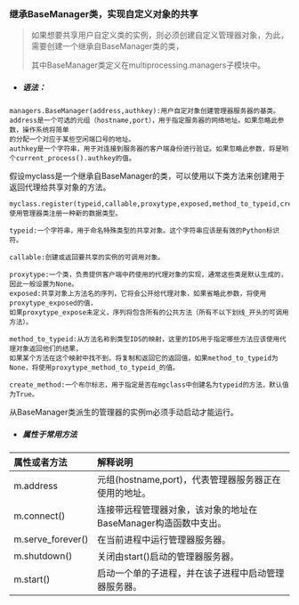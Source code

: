 ### 继承BaseManager类，实现自定义对象的共享

> 如果想要共享用户自定义类的实例，则必须创建自定义管理器对象，为此，需要创建一个继承自BaseManager类的类，
>
> 其中BaseManager类定义在multiprocessing.managers子模块中。

* ##### 语法：

```
managers.BaseManager(address,authkey):用户自定对象创建管理器服务器的基类。
address是一个可选的元组（hostname,port），用于指定服务器的网络地址。如果忽略此参数，操作系统将简单
的分配一个对应于某些空闲端口号的地址。
authkey是一个字符串，用于对连接到服务器的客户端身份进行验证。如果忽略此参数，将是哟个current_process().authkey的值。
```

假设myclass是一个继承自BaseManager的类，可以使用以下类方法来创建用于返回代理给共享对象的方法。

```
myclass.register(typeid,callable,proxytype,exposed,method_to_typeid,create_method):使用管理器类注册一种新的数据类型。

typeid:一个字符串，用于命名特殊类型的共享对象。这个字符串应该是有效的Python标识符。

callable:创建或返回要共享的实例的可调用对象。

proxytype:一个类，负责提供客户端中药使用的代理对象的实现，通常这些类是默认生成的，因此一般设置为None。
exposed:共享对象上方法名的序列，它将会公开给代理对象，如果省略此参数，将使用proxytype_exposed的值，
如果proxytype_expose未定义，序列将包含所有的公共方法（所有不以下划线_开头的可调用方法）。

method_to_typeid:从方法名称到类型IDS的映射，这里的IDS用于指定哪些方法应该使用代理对象返回他们的结果，
如果某个方法在这个映射中找不到，将复制和返回它的返回值，如果method_to_typeid为None，将使用proxytype_method_to_typeid_的值。

create_method:一个布尔标志，用于指定是否在mgclass中创建名为typeid的方法，默认值为True。
```

从BaseManager类派生的管理器的实例m必须手动启动才能运行。

* ##### 属性于常用方法

| 属性或者方法 | 解释说明 |
| :--- | :--- |
| m.address | 元组\(hostname,port\)，代表管理器服务器正在使用的地址。 |
| m.connect\(\) | 连接带远程管理器对象，该对象的地址在BaseManager构造函数中支出。 |
| m.serve\_forever\(\) | 在当前进程中运行管理器服务器。 |
| m.shutdown\(\) | 关闭由start\(\)启动的管理器服务器。 |
| m.start\(\) | 启动一个单的子进程，并在该子进程中启动管理器服务器。 |

##### 



